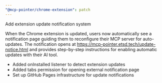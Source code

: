 ```yaml
---
"@mcp-pointer/chrome-extension": patch
---
```


Add extension update notification system

When the Chrome extension is updated, users now automatically see a notification page guiding them to reconfigure their MCP server for auto-updates. The notification opens at https://mcp-pointer.etsd.tech/update-notice.html and provides step-by-step instructions for enabling automatic updates with their AI tool.

- Added onInstalled listener to detect extension updates
- Added tabs permission for opening external notification page
- Set up GitHub Pages infrastructure for update notifications
